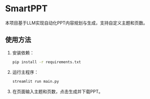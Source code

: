 # SmartPPT

本项目基于LLM实现自动化PPT内容规划与生成，支持自定义主题和页数。

## 使用方法

1. 安装依赖：
   ```bash
   pip install -r requirements.txt
   ```
2. 运行主程序：
   ```bash
   streamlit run main.py
   ```
3. 在页面输入主题和页数，点击生成并下载PPT。 